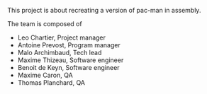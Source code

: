 This project is about recreating a version of pac-man in assembly.

The team is composed of
- Leo Chartier, Project manager
- Antoine Prevost, Program manager
- Malo Archimbaud, Tech lead
- Maxime Thizeau, Software engineer
- Benoit de Keyn, Software engineer
- Maxime Caron, QA
- Thomas Planchard, QA